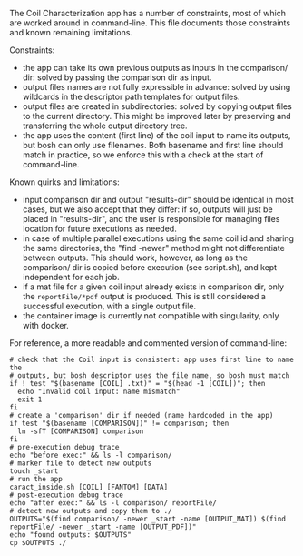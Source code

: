 The Coil Characterization app has a number of constraints, most of which are worked around in command-line. This file documents those constraints and known remaining limitations.

Constraints:
- the app can take its own previous outputs as inputs in the comparison/ dir: solved by passing the comparison dir as input.
- output files names are not fully expressible in advance: solved by using wildcards in the descriptor path templates for output files.
- output files are created in subdirectories: solved by copying output files to the current directory. This might be improved later by preserving and transferring the whole output directory tree.
- the app uses the content (first line) of the coil input to name its outputs, but bosh can only use filenames. Both basename and first line should match in practice, so we enforce this with a check at the start of command-line.

Known quirks and limitations:
- input comparison dir and output "results-dir" should be identical in most cases, but we also accept that they differ: if so, outputs will just be placed in "results-dir", and the user is responsible for managing files location for future executions as needed.
- in case of multiple parallel executions using the same coil id and sharing the same directories, the "find -newer" method might not differentiate between outputs. This should work, however, as long as the comparison/ dir is copied before execution (see script.sh), and kept independent for each job.
- if a mat file for a given coil input already exists in comparison dir, only the `reportFile/*pdf` output is produced. This is still considered a successful execution, with a single output file.
- the container image is currently not compatible with singularity, only with docker.

For reference, a more readable and commented version of command-line:
```
# check that the Coil input is consistent: app uses first line to name the
# outputs, but bosh descriptor uses the file name, so bosh must match
if ! test "$(basename [COIL] .txt)" = "$(head -1 [COIL])"; then
  echo "Invalid coil input: name mismatch"
  exit 1
fi
# create a 'comparison' dir if needed (name hardcoded in the app)
if test "$(basename [COMPARISON])" != comparison; then
  ln -sfT [COMPARISON] comparison
fi
# pre-execution debug trace
echo "before exec:" && ls -l comparison/
# marker file to detect new outputs
touch _start
# run the app
caract_inside.sh [COIL] [FANTOM] [DATA]
# post-execution debug trace
echo "after exec:" && ls -l comparison/ reportFile/
# detect new outputs and copy them to ./
OUTPUTS="$(find comparison/ -newer _start -name [OUTPUT_MAT]) $(find reportFile/ -newer _start -name [OUTPUT_PDF])"
echo "found outputs: $OUTPUTS"
cp $OUTPUTS ./
```
